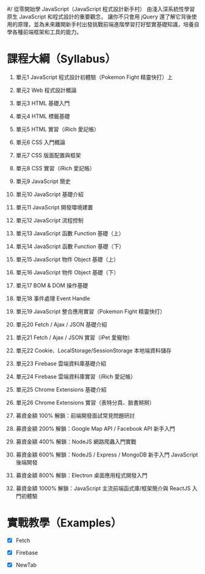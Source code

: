 #/ 從零開始學 JavaScript（JavaScript 程式設計新手村）
由淺入深系統性學習原生 JavaScript 和程式設計的重要觀念， 讓你不只會用 jQuery 還了解它背後使用的原理，並為未來離開新手村出發挑戰前端進階學習打好堅實基礎知識，培養自學各種前端框架和工具的能力。

# 課程大綱（Syllabus）
1. 單元1 JavaScript 程式設計初體驗（Pokemon Fight 精靈快打）上

2. 單元2 Web 程式設計概論

3. 單元3 HTML 基礎入門

4. 單元4 HTML 標籤基礎

5. 單元5 HTML 實習（iRich 愛記帳）

6. 單元6 CSS 入門概論 

7. 單元7 CSS 版面配置與框架

8. 單元8 CSS 實習（iRich 愛記帳）

9. 單元9 JavaScript 簡史

10. 單元10 JavaScript 基礎介紹

11. 單元11 JavaScript 開發環境建置

12. 單元12 JavaScript 流程控制

13. 單元13 JavaScript 函數 Function 基礎（上）

14. 單元14 JavaScript 函數 Function 基礎（下）

15. 單元15 JavaScript 物件 Object 基礎（上）

16. 單元16 JavaScript 物件 Object 基礎（下）

17. 單元17 BOM & DOM 操作基礎

18. 單元18 事件處理  Event Handle

19. 單元19 JavaScript 整合應用實習（Pokemon Fight 精靈快打）

20. 單元20 Fetch / Ajax / JSON 基礎介紹

21. 單元21 Fetch / Ajax / JSON 實習（iPet 愛寵物）

22. 單元22 Cookie、LocalStorage/SessionStorage 本地端資料儲存

23. 單元23 Firebase 雲端資料庫基礎介紹

24. 單元24 Firebase 雲端資料庫實習（iRich 愛記帳）

25. 單元25 Chrome Extensions 基礎介紹

26. 單元26 Chrome Extensions 實習（表特分頁、臉書掰掰）

27. 募資金額 100% 解鎖：前端開發面試常見問題研討

28. 募資金額 200% 解鎖：Google Map API  / Facebook API 新手入門

29. 募資金額 400% 解鎖：NodeJS 網路爬蟲入門實戰

30. 募資金額 600% 解鎖：NodeJS / Express / MongoDB 新手入門 JavaScript 後端開發

31. 募資金額 800% 解鎖：Electron 桌面應用程式開發入門

32. 募資金額 1000% 解鎖：JavaScript 主流前端函式庫/框架簡介與 ReactJS 入門初體驗

# 實戰教學（Examples）
- [X] Fetch
- [X] Firebase
- [X] NewTab

	



